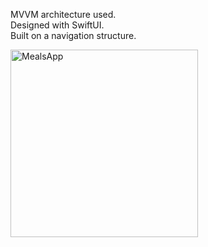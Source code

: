 MVVM architecture used.  
Designed with SwiftUI.  
Built on a navigation structure.

<img src="https://github.com/user-attachments/assets/2aa74a76-d440-4896-8037-a6b61106ca8d" alt="MealsApp" width="300"/>

